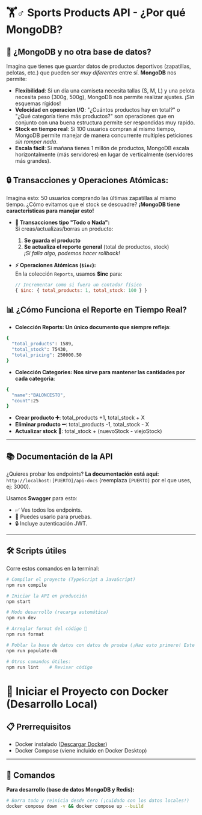 # 🏋️♂️ Sports Products API - ¿Por qué MongoDB?

## 🍃 ¿MongoDB y no otra base de datos?

Imagina que tienes que guardar datos de productos deportivos (zapatillas, pelotas, etc.) que pueden ser *muy diferentes* entre sí. **MongoDB** nos permite: 

- **Flexibilidad**: Si un día una camiseta necesita tallas (S, M, L) y una pelota necesita peso (300g, 500g), MongoDB nos permite realizar ajustes. ¡Sin esquemas rígidos!
- **Velocidad en operacion I/O**: "¿Cuántos productos hay en total?" o "¿Qué categoría tiene más productos?" son operaciones que en conjunto con una buena estructura permite ser respondidas muy rapido.
- **Stock en tiempo real**: Si 100 usuarios compran al mismo tiempo, MongoDB permite manejar de manera concurrente multiples peticiones *sin romper nada*.
- **Escala fácil**: Si mañana tienes 1 millón de productos, MongoDB escala horizontalmente (más servidores) en lugar de verticalmente (servidores más grandes).

## 🔒 **Transacciones y Operaciones Atómicas:**  
Imagina esto: 50 usuarios comprando las últimas zapatillas al mismo tiempo. ¿Cómo evitamos que el stock se descuadre? **¡MongoDB tiene caracteristicas para manejar esto!**  

- **🔄 Transacciones tipo "Todo o Nada":**  
  Si creas/actualizas/borras un producto:  
  1. **Se guarda el producto**  
  2. **Se actualiza el reporte general** (total de productos, stock)  
  *¡Si falla algo, podemos hacer rollback!*  

- **⚡ Operaciones Atómicas (`$inc`):**  
  En la colección `Reports`, usamos **$inc** para:  
  ```javascript
  // Incrementar como si fuera un contador físico
  { $inc: { total_products: 1, total_stock: 100 } }
  ```

## 📊 ¿Cómo Funciona el Reporte en Tiempo Real?
- **Colección Reports: Un único documento que siempre refleja**:

```bash
{
  "total_products": 1589,
  "total_stock": 75430,
  "total_pricing": 250000.50
}
```

- **Colección Categories: Nos sirve para mantener las cantidades por cada categoria**:
```bash
{
  "name":"BALONCESTO",
  "count":25
}
```

- **Crear producto ➕**: total_products +1, total_stock + X
- **Eliminar producto ➖**: total_products -1, total_stock - X
- **Actualizar stock 🔄**: total_stock + (nuevoStock - viejoStock)
---

## 📚 Documentación de la API

¿Quieres probar los endpoints? **La documentación está aquí:**  
`http://localhost:[PUERTO]/api-docs` (reemplaza `[PUERTO]` por el que uses, ej: 3000).

Usamos **Swagger** para esto:
- ✅ Ves todos los endpoints.
- 🧪 Puedes usarlo para pruebas.
- 🔒 Incluye autenticación JWT.

---

## 🛠 Scripts útiles

Corre estos comandos en la terminal:

```bash
# Compilar el proyecto (TypeScript a JavaScript)
npm run compile

# Iniciar la API en producción
npm start

# Modo desarrollo (recarga automática)
npm run dev

# Arreglar format del código 🧹
npm run format

# Poblar la base de datos con datos de prueba (¡Haz esto primero! Este script usa Faker.js para inventar productos realistas 🎲)
npm run populate-db

# Otros comandos útiles:
npm run lint    # Revisar código
```

# 🐳 Iniciar el Proyecto con Docker (Desarrollo Local)

## 📋 Prerrequisitos
- Docker instalado ([Descargar Docker](https://www.docker.com/get-started))
- Docker Compose (viene incluido en Docker Desktop)

---

## 🚀 Comandos
**Para desarrollo (base de datos MongoDB y Redis):**
```bash
# Borra todo y reinicia desde cero (¡cuidado con los datos locales!)
docker compose down -v && docker compose up --build
```
